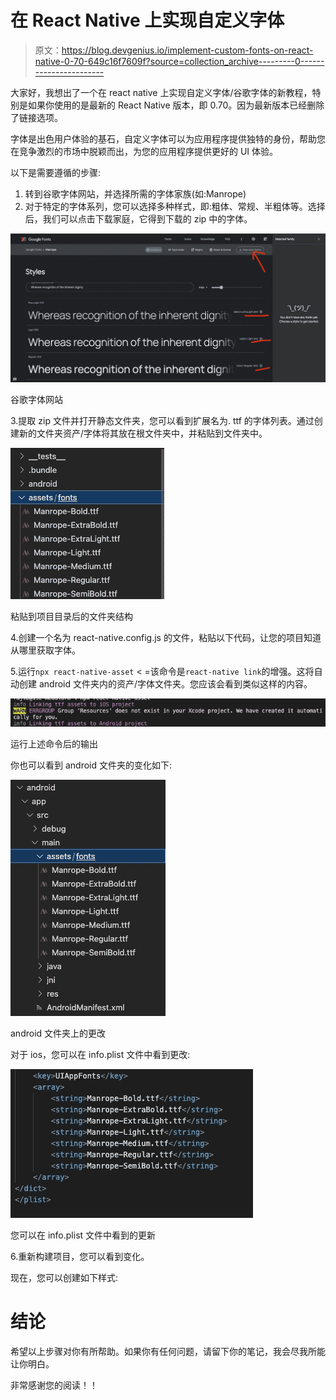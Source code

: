 # 在 React Native 上实现自定义字体

> 原文：<https://blog.devgenius.io/implement-custom-fonts-on-react-native-0-70-649c16f7609f?source=collection_archive---------0----------------------->

大家好，我想出了一个在 react native 上实现自定义字体/谷歌字体的新教程，特别是如果你使用的是最新的 React Native 版本，即 0.70。因为最新版本已经删除了链接选项。

字体是出色用户体验的基石，自定义字体可以为应用程序提供独特的身份，帮助您在竞争激烈的市场中脱颖而出，为您的应用程序提供更好的 UI 体验。

以下是需要遵循的步骤:

1.  转到谷歌字体网站，并选择所需的字体家族(如:Manrope)
2.  对于特定的字体系列，您可以选择多种样式，即:粗体、常规、半粗体等。选择后，我们可以点击下载家庭，它得到下载的 zip 中的字体。

![](img/ce779ca6e44a85626cc9a9d466ea4230.png)

谷歌字体网站

3.提取 zip 文件并打开静态文件夹，您可以看到扩展名为. ttf 的字体列表。通过创建新的文件夹资产/字体将其放在根文件夹中，并粘贴到文件夹中。

![](img/8f7ab1f59cf4a3b78571065328f9a9ec.png)

粘贴到项目目录后的文件夹结构

4.创建一个名为 react-native.config.js 的文件，粘贴以下代码，让您的项目知道从哪里获取字体。

5.运行`npx react-native-asset` < =该命令是`react-native link`的增强。这将自动创建 android 文件夹内的资产/字体文件夹。您应该会看到类似这样的内容。

![](img/7a1db7db3825fb671d768d87e1660614.png)

运行上述命令后的输出

你也可以看到 android 文件夹的变化如下:

![](img/bdb932e172342beeb82b2b6fa56256cc.png)

android 文件夹上的更改

对于 ios，您可以在 info.plist 文件中看到更改:

![](img/7f25d67d86f4a50d6f1146d1ecaf19e0.png)

您可以在 info.plist 文件中看到的更新

6.重新构建项目，您可以看到变化。

现在，您可以创建如下样式:

# 结论

希望以上步骤对你有所帮助。如果你有任何问题，请留下你的笔记，我会尽我所能让你明白。

非常感谢您的阅读！！